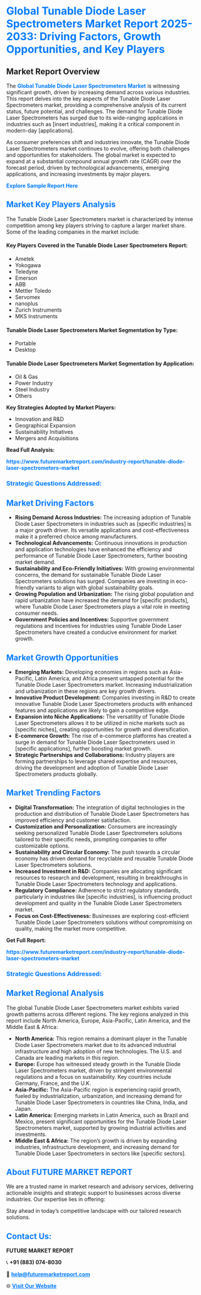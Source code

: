 <h1 style="color: #007BFF;">Global Tunable Diode Laser Spectrometers Market Report 2025-2033: Driving Factors, Growth Opportunities, and Key Players</h1>

<section id="overview">
<h2>Market Report Overview</h2>
<p>The <a href="https://www.futuremarketreport.com/industry-report/tunable-diode-laser-spectrometers-market" style="color: #007BFF; text-decoration: none;"><strong>Global Tunable Diode Laser Spectrometers Market</strong></a> is witnessing significant growth, driven by increasing demand across various industries. This report delves into the key aspects of the Tunable Diode Laser Spectrometers market, providing a comprehensive analysis of its current status, future potential, and challenges. The demand for Tunable Diode Laser Spectrometers has surged due to its wide-ranging applications in industries such as [insert industries], making it a critical component in modern-day [applications].</p>
<p>As consumer preferences shift and industries innovate, the Tunable Diode Laser Spectrometers market continues to evolve, offering both challenges and opportunities for stakeholders. The global market is expected to expand at a substantial compound annual growth rate (CAGR) over the forecast period, driven by technological advancements, emerging applications, and increasing investments by major players.</p>
</section>

<section id="overview">
<p><a href="https://www.futuremarketreport.com/request-sample/reportId=43264" style="color: #007BFF; text-decoration: none;"><strong>Explore Sample Report Here</strong></a></p>
</section>

<section id="key-players">
<h2 style="color: #007BFF;">Market Key Players Analysis</h2>
<p>The Tunable Diode Laser Spectrometers market is characterized by intense competition among key players striving to capture a larger market share. Some of the leading companies in the market include:</p>
<h4>Key Players Covered in the Tunable Diode Laser Spectrometers Report:</h4>
<ul><li>Ametek</li><li>Yokogawa</li><li>Teledyne</li><li>Emerson</li><li>ABB</li><li>Mettler Toledo</li><li>Servomex</li><li>nanoplus</li><li>Zurich Instruments</li><li>MKS Instruments</li></ul>
<h4>Tunable Diode Laser Spectrometers Market Segmentation by Type:</h4>
<ul><li>Portable</li><li>Desktop</li></ul>

<h4>Tunable Diode Laser Spectrometers Market Segmentation by Application:</h4>
<ul><li>Oil &amp; Gas</li><li>Power Industry</li><li>Steel Industry</li><li>Others</li></ul>
<p><strong>Key Strategies Adopted by Market Players:</strong></p>
<ul>
<li>Innovation and R&D</li>
<li>Geographical Expansion</li>
<li>Sustainability Initiatives</li>
<li>Mergers and Acquisitions</li>
</ul>
</section>

<section>
<p><strong>Read Full Analysis: </strong></p><a href="https://www.futuremarketreport.com/industry-report/tunable-diode-laser-spectrometers-market" style="color: #007BFF; text-decoration: none;"><strong>https://www.futuremarketreport.com/industry-report/tunable-diode-laser-spectrometers-market</strong></a>
<h3 style="color: #007BFF;">Strategic Questions Addressed:</h3>
</section>

<section id="driving-factors">
<h2 style="color: #007BFF;">Market Driving Factors</h2>
<ul>
<li><strong>Rising Demand Across Industries:</strong> The increasing adoption of Tunable Diode Laser Spectrometers in industries such as [specific industries] is a major growth driver. Its versatile applications and cost-effectiveness make it a preferred choice among manufacturers.</li>
<li><strong>Technological Advancements:</strong> Continuous innovations in production and application technologies have enhanced the efficiency and performance of Tunable Diode Laser Spectrometers, further boosting market demand.</li>
<li><strong>Sustainability and Eco-Friendly Initiatives:</strong> With growing environmental concerns, the demand for sustainable Tunable Diode Laser Spectrometers solutions has surged. Companies are investing in eco-friendly variants to align with global sustainability goals.</li>
<li><strong>Growing Population and Urbanization:</strong> The rising global population and rapid urbanization have increased the demand for [specific products], where Tunable Diode Laser Spectrometers plays a vital role in meeting consumer needs.</li>
<li><strong>Government Policies and Incentives:</strong> Supportive government regulations and incentives for industries using Tunable Diode Laser Spectrometers have created a conducive environment for market growth.</li>
</ul>
</section>

<section id="growth-opportunities">
<h2 style="color: #007BFF;">Market Growth Opportunities</h2>
<ul>
<li><strong>Emerging Markets:</strong> Developing economies in regions such as Asia-Pacific, Latin America, and Africa present untapped potential for the Tunable Diode Laser Spectrometers market. Increasing industrialization and urbanization in these regions are key growth drivers.</li>
<li><strong>Innovative Product Development:</strong> Companies investing in R&D to create innovative Tunable Diode Laser Spectrometers products with enhanced features and applications are likely to gain a competitive edge.</li>
<li><strong>Expansion into Niche Applications:</strong> The versatility of Tunable Diode Laser Spectrometers allows it to be utilized in niche markets such as [specific niches], creating opportunities for growth and diversification.</li>
<li><strong>E-commerce Growth:</strong> The rise of e-commerce platforms has created a surge in demand for Tunable Diode Laser Spectrometers used in [specific applications], further boosting market growth.</li>
<li><strong>Strategic Partnerships and Collaborations:</strong> Industry players are forming partnerships to leverage shared expertise and resources, driving the development and adoption of Tunable Diode Laser Spectrometers products globally.</li>
</ul>
</section>

<section id="trending-factors">
<h2 style="color: #007BFF;">Market Trending Factors</h2>
<ul>
<li><strong>Digital Transformation:</strong> The integration of digital technologies in the production and distribution of Tunable Diode Laser Spectrometers has improved efficiency and customer satisfaction.</li>
<li><strong>Customization and Personalization:</strong> Consumers are increasingly seeking personalized Tunable Diode Laser Spectrometers solutions tailored to their specific needs, prompting companies to offer customizable options.</li>
<li><strong>Sustainability and Circular Economy:</strong> The push towards a circular economy has driven demand for recyclable and reusable Tunable Diode Laser Spectrometers solutions.</li>
<li><strong>Increased Investment in R&D:</strong> Companies are allocating significant resources to research and development, resulting in breakthroughs in Tunable Diode Laser Spectrometers technology and applications.</li>
<li><strong>Regulatory Compliance:</strong> Adherence to strict regulatory standards, particularly in industries like [specific industries], is influencing product development and quality in the Tunable Diode Laser Spectrometers market.</li>
<li><strong>Focus on Cost-Effectiveness:</strong> Businesses are exploring cost-efficient Tunable Diode Laser Spectrometers solutions without compromising on quality, making the market more competitive.</li>
</ul>
</section>

<section>
<p><strong>Get Full Report: </strong></p><a href="https://www.futuremarketreport.com/industry-report/tunable-diode-laser-spectrometers-market" style="color: #007BFF; text-decoration: none;"><strong>https://www.futuremarketreport.com/industry-report/tunable-diode-laser-spectrometers-market</strong></a>
<h3 style="color: #007BFF;">Strategic Questions Addressed:</h3>
</section>


<section id="regional-analysis">
<h2 style="color: #007BFF;">Market Regional Analysis</h2>
<p>The global Tunable Diode Laser Spectrometers market exhibits varied growth patterns across different regions. The key regions analyzed in this report include North America, Europe, Asia-Pacific, Latin America, and the Middle East & Africa:</p>
<ul>
<li><strong>North America:</strong> This region remains a dominant player in the Tunable Diode Laser Spectrometers market due to its advanced industrial infrastructure and high adoption of new technologies. The U.S. and Canada are leading markets in this region.</li>
<li><strong>Europe:</strong> Europe has witnessed steady growth in the Tunable Diode Laser Spectrometers market, driven by stringent environmental regulations and a focus on sustainability. Key countries include Germany, France, and the U.K.</li>
<li><strong>Asia-Pacific:</strong> The Asia-Pacific region is experiencing rapid growth, fueled by industrialization, urbanization, and increasing demand for Tunable Diode Laser Spectrometers in countries like China, India, and Japan.</li>
<li><strong>Latin America:</strong> Emerging markets in Latin America, such as Brazil and Mexico, present significant opportunities for the Tunable Diode Laser Spectrometers market, supported by growing industrial activities and investments.</li>
<li><strong>Middle East & Africa:</strong> The region’s growth is driven by expanding industries, infrastructure development, and increasing demand for Tunable Diode Laser Spectrometers in sectors like [specific sectors].</li>
</ul>
</section>

<footer>
<h2 style="color: #007BFF;">About FUTURE MARKET REPORT</h2>
<p>We are a trusted name in market research and advisory services, delivering actionable insights and strategic support to businesses across diverse industries. Our expertise lies in offering:</p>

<p>Stay ahead in today’s competitive landscape with our tailored research solutions.</p>

<h2 style="color: #007BFF;">Contact Us:</h2>
<p><strong>FUTURE MARKET REPORT</strong></p>
<p>📞 <strong>+91 (883) 074-8030</strong></p>
<p>📧 <strong><a href="mailto:help@futuremarketreport.com" style="color: #007BFF;">help@futuremarketreport.com</a></strong></p>
<p>🌐 <strong><a href="https://www.futuremarketreport.com/" style="color: #007BFF;">Visit Our Website</a></strong></p>
</footer>